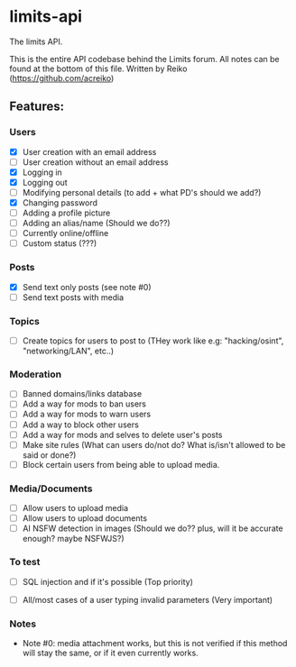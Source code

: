 # limits-api
The limits API.

This is the entire API codebase behind the Limits forum.
All notes can be found at the bottom of this file.
Written by Reiko (https://github.com/acreiko)

## Features:
### Users
 - [x] User creation with an email address
 - [ ] User creation without an email address
 - [x] Logging in
 - [x] Logging out
 - [ ] Modifying personal details (to add + what PD's should we add?)
 - [x] Changing password
 - [ ] Adding a profile picture
 - [ ] Adding an alias/name (Should we do??)
 - [ ] Currently online/offline
 - [ ] Custom status (???)

### Posts
 - [x] Send text only posts (see note #0)
 - [ ] Send text posts with media
 
### Topics
 - [ ] Create topics for users to post to (THey work like e.g: "hacking/osint", "networking/LAN", etc..)

### Moderation
 - [ ] Banned domains/links database
 - [ ] Add a way for mods to ban users
 - [ ] Add a way for mods to warn users
 - [ ] Add a way to block other users
 - [ ] Add a way for mods and selves to delete user's posts
 - [ ] Make site rules (What can users do/not do? What is/isn't allowed to be said or done?)
 - [ ] Block certain users from being able to upload media.

### Media/Documents
 - [ ] Allow users to upload media
 - [ ] Allow users to upload documents
 - [ ] AI NSFW detection in images (Should we do?? plus, will it be accurate enough? maybe NSFWJS?)

### To test
 - [ ] SQL injection and if it's possible (Top priority)
 - [ ] All/most cases of a user typing invalid parameters (Very important)
 

### Notes
 - Note #0: media attachment works, but this is not verified if this method will stay the same, or if it even currently works.

